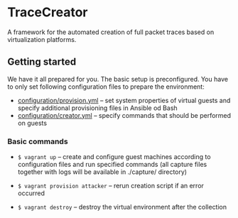 # TraceCreator

A framework for the automated creation of full packet traces based on virtualization platforms.

<!-- TODO: Needs update! -->

## Getting started

We have it all prepared for you. The basic setup is preconfigured. You have to only set following configuration files 
to prepare the environment:

- [configuration/provision.yml](configuration/provision.yml) – set system properties of virtual guests and specify 
additional provisioning files in Ansible od Bash
- [configuration/creator.yml](configuration/creator.yml) – specify commands that should be performed on guests


### Basic commands

- `$ vagrant up` – create and configure guest machines according to configuration files and run specified commands (all 
capture files together with logs will be available in ./capture/ directory)

- `$ vagrant provision attacker` – rerun creation script if an error occurred

- `$ vagrant destroy` – destroy the virtual environment after the collection
